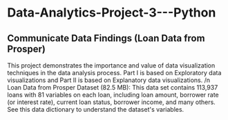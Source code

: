 # Data-Analytics-Project-3---Python
## Communicate Data Findings (Loan Data from Prosper)
This project demonstrates the importance and value of data visualization techniques in the data analysis process.
Part I is based on Exploratory data visualizations and Part II is based on Explanatory data visualizations. /n
Loan Data from Prosper Dataset (82.5 MB): This data set contains 113,937 loans with 81 variables on each loan, including loan amount, borrower rate (or interest rate), current loan status, borrower income, and many others. See this data dictionary to understand the dataset's variables.
